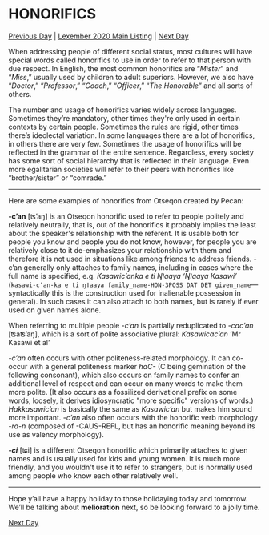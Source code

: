 # HONORIFICS
[Previous Day](_prompts/r-conlangs/lexember/2021/prompts/w4/23.md) | [Lexember 2020 Main Listing](_prompts/r-conlangs/lexember/2021/toc_lex21.md) | [Next Day](_prompts/r-conlangs/lexember/2021/prompts/w4/25.md)

When addressing people of different social status, most cultures will have special words called honorifics to use in order to refer to that person with due respect. In English, the most common honorifics are “_Mister_” and “_Miss_,” usually used by children to adult superiors. However, we also have “_Doctor_,” “_Professor_,” “_Coach_,” “_Officer_,” “_The Honorable_” and all sorts of others.

The number and usage of honorifics varies widely across languages. Sometimes they’re mandatory, other times they're only used in certain contexts by certain people. Sometimes the rules are rigid, other times there’s ideolectal variation. In some languages there are a lot of honorifics, in others there are very few. Sometimes the usage of honorifics will be reflected in the grammar of the entire sentence. Regardless, every society has some sort of social hierarchy that is reflected in their language. Even more egalitarian societies will refer to their peers with honorifics like “brother/sister” or “comrade.”

-----

Here are some examples of honorifics from Otseqon created by Pecan:

**-cʼan** \[ʦʼaŋ\] is an Otseqon honorific used to refer to people politely and relatively neutrally, that is, out of the honorifics it probably implies the least about the speaker's relationship with the referent. It is usable both for people you know and people you do not know, however, for people you are relatively close to it de-emphasizes your relationship with them and therefore it is not used in situations like among friends to address friends. -cʼan generally only attaches to family names, including in cases where the full name is specified, e.g. _Kasawicʼanka e ti Ŋǀaaya ‘Ŋǀaaya Kasawi’_ (`kasawi-cʼan-ka e ti ŋǀaaya family_name-HON-3POSS DAT DET given_name`—syntactically this is the construction used for inalienable possession in general). In such cases it can also attach to both names, but is rarely if ever used on given names alone.

When referring to multiple people _-cʼan_ is partially reduplicated to _-cacʼan_ \[ʦaʦʼaŋ\], which is a sort of polite associative plural: _Kasawicacʼan_ ‘Mr Kasawi et al’

_-cʼan_ often occurs with other politeness-related morphology. It can co-occur with a general politeness marker _haC-_ (C being gemination of the following consonant), which also occurs on family names to confer an additional level of respect and can occur on many words to make them more polite. (It also occurs as a fossilized derivational prefix on some words, loosely, it derives idiosyncratic "more specific" versions of words.) _Hakkasawicʼan_ is basically the same as _Kasawicʼan_ but makes him sound more important. _-cʼan_ also often occurs with the honorific verb morphology _-ra-n_ (composed of -CAUS-REFL, but has an honorific meaning beyond its use as valency morphology).

**_-ci_** \[ʨi\] is a different Otseqon honorific which primarily attaches to given names and is usually used for kids and young women. It is much more friendly, and you wouldn't use it to refer to strangers, but is normally used among people who know each other relatively well.

-----

Hope y’all have a happy holiday to those holidaying today and tomorrow. We’ll be talking about **melioration** next, so be looking forward to a jolly time.

[Next Day](_prompts/r-conlangs/lexember/2021/prompts/w4/25.md)
